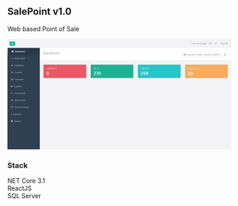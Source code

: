 
## SalePoint v1.0



Web based Point of Sale

![Alt text](https://github.com/neonerdy/salepoint/blob/master/dashboard.JPG "Dashboard")

### Stack

NET Core 3.1<br>
ReactJS<br>
SQL Server<br>

